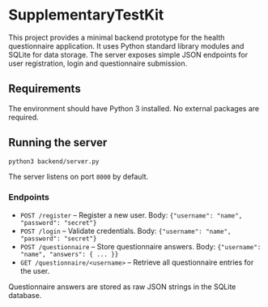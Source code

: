 # SupplementaryTestKit

This project provides a minimal backend prototype for the health questionnaire application.
It uses Python standard library modules and SQLite for data storage. The server exposes
simple JSON endpoints for user registration, login and questionnaire submission.

## Requirements

The environment should have Python 3 installed. No external packages are required.

## Running the server

```
python3 backend/server.py
```

The server listens on port `8000` by default.

### Endpoints

- `POST /register` – Register a new user. Body: `{"username": "name", "password": "secret"}`
- `POST /login` – Validate credentials. Body: `{"username": "name", "password": "secret"}`
- `POST /questionnaire` – Store questionnaire answers. Body:
  `{"username": "name", "answers": { ... }}`
- `GET /questionnaire/<username>` – Retrieve all questionnaire entries for the user.

Questionnaire answers are stored as raw JSON strings in the SQLite database.
